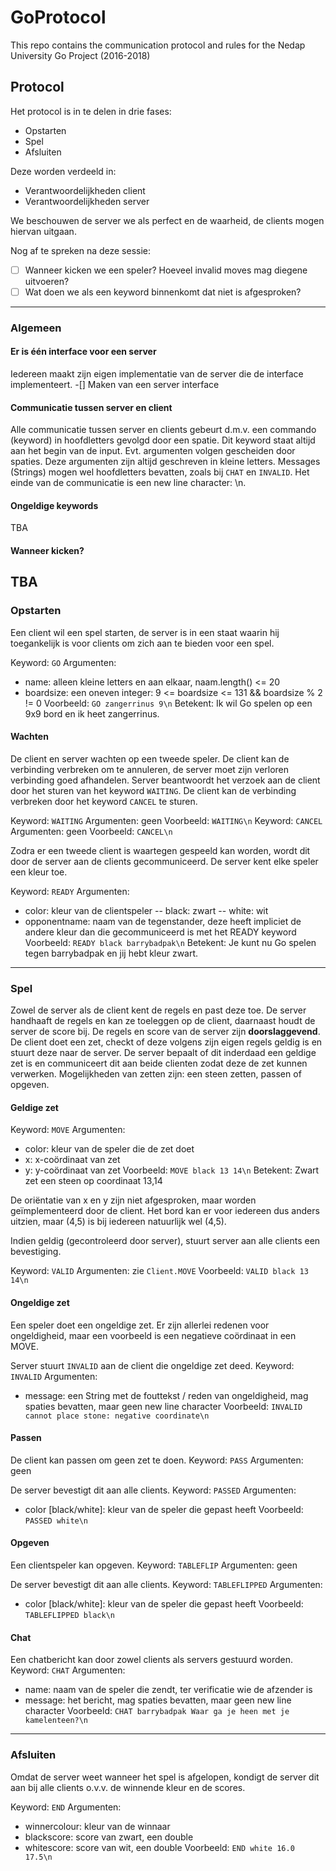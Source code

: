 # GoProtocol
This repo contains the communication protocol and rules for the Nedap University Go Project (2016-2018)

## Protocol
Het protocol is in te delen in drie fases:
- Opstarten 
- Spel 
- Afsluiten 
 
Deze worden verdeeld in: 
- Verantwoordelijkheden client 
- Verantwoordelijkheden server 
 
We beschouwen de server we als perfect en de waarheid, de clients mogen hiervan uitgaan. 
 
Nog af te spreken na deze sessie: 
- [ ] Wanneer kicken we een speler? Hoeveel invalid moves mag diegene uitvoeren? 
- [ ] Wat doen we als een keyword binnenkomt dat niet is afgesproken? 
---
### Algemeen
#### Er is één interface voor een server 
Iedereen maakt zijn eigen implementatie van de server die de interface implementeert. 
-[] Maken van een server interface
 
#### Communicatie tussen server en client
Alle communicatie tussen server en clients gebeurt d.m.v. een commando (keyword) in hoofdletters gevolgd door een spatie. Dit keyword staat altijd aan het begin van de input. Evt. argumenten volgen gescheiden door spaties. Deze argumenten zijn altijd geschreven in kleine letters. Messages (Strings) mogen wel hoofdletters bevatten, zoals bij `CHAT` en `INVALID`. Het einde van de communicatie is een new line character: \n. 
 
#### Ongeldige keywords
TBA 
#### Wanneer kicken? 
TBA
---
### Opstarten
Een client wil een spel starten, de server is in een staat waarin hij toegankelijk is voor clients om zich aan te bieden voor een spel. 
 
Keyword: `GO`
Argumenten: 
- name: alleen kleine letters en aan elkaar, naam.length() <= 20 
- boardsize: een oneven integer: 9 <= boardsize <= 131 && boardsize % 2 != 0 
Voorbeeld: `GO zangerrinus 9\n` 
Betekent: Ik wil Go spelen op een 9x9 bord en ik heet zangerrinus. 
 
#### Wachten 
De client en server wachten op een tweede speler. De client kan de verbinding verbreken om te annuleren, de server moet zijn verloren verbinding goed afhandelen. 
Server beantwoordt het verzoek aan de client door het sturen van het keyword `WAITING`. De client kan de verbinding verbreken door het keyword `CANCEL` te sturen. 
 
Keyword: `WAITING` 
Argumenten: geen 
Voorbeeld: `WAITING\n`
Keyword: `CANCEL`
Argumenten: geen
Voorbeeld: `CANCEL\n`
 
Zodra er een tweede client is waartegen gespeeld kan worden, wordt dit door de server aan de clients gecommuniceerd. De server kent elke speler een kleur toe. 
 
Keyword: `READY` 
Argumenten: 
- color: kleur van de clientspeler
-- black: zwart 
-- white: wit 
- opponentname: naam van de tegenstander, deze heeft impliciet de andere kleur dan die gecommuniceerd is met het READY keyword 
Voorbeeld: `READY black barrybadpak\n`
Betekent: Je kunt nu Go spelen tegen barrybadpak en jij hebt kleur zwart.
---
### Spel
Zowel de server als de client kent de regels en past deze toe. De server handhaaft de regels en kan ze toeleggen op de client, daarnaast houdt de server de score bij. De regels en score van de server zijn **doorslaggevend**. De client doet een zet, checkt of deze volgens zijn eigen regels geldig is en stuurt deze naar de server. De server bepaalt of dit inderdaad een geldige zet is en communiceert dit aan beide clienten zodat deze de zet kunnen verwerken. Mogelijkheden van zetten zijn: een steen zetten, passen of opgeven. 
 
#### Geldige zet 
Keyword: `MOVE` 
Argumenten: 
- color: kleur van de speler die de zet doet 
- x: x-coördinaat van zet 
- y: y-coördinaat van zet 
Voorbeeld: `MOVE black 13 14\n`
Betekent: Zwart zet een steen op coordinaat 13,14
 
De oriëntatie van x en y zijn niet afgesproken, maar worden geïmplementeerd door de client. Het bord kan er voor iedereen dus anders uitzien, maar (4,5) is bij iedereen natuurlijk wel (4,5). 
 
Indien geldig (gecontroleerd door server), stuurt server aan alle clients een bevestiging. 
 
Keyword: `VALID` 
Argumenten: zie `Client.MOVE` 
Voorbeeld: `VALID black 13 14\n` 
 
#### Ongeldige zet 
Een speler doet een ongeldige zet. Er zijn allerlei redenen voor ongeldigheid, maar een voorbeeld is een negatieve coördinaat in een MOVE. 
 
Server stuurt `INVALID` aan de client die ongeldige zet deed. 
Keyword: `INVALID` 
Argumenten:
- message: een String met de fouttekst / reden van ongeldigheid, mag spaties bevatten, maar geen new line character 
Voorbeeld: `INVALID cannot place stone: negative coordinate\n`  
 
#### Passen 
De client kan passen om geen zet te doen. 
Keyword: `PASS` 
Argumenten: geen 
 
De server bevestigt dit aan alle clients. 
Keyword: `PASSED` 
Argumenten: 
- color [black/white]: kleur van de speler die gepast heeft 
Voorbeeld: `PASSED white\n` 
 
#### Opgeven 
Een clientspeler kan opgeven. 
Keyword: `TABLEFLIP` 
Argumenten: geen 
 
De server bevestigt dit aan alle clients. 
Keyword: `TABLEFLIPPED` 
Argumenten:  
- color [black/white]: kleur van de speler die gepast heeft 
Voorbeeld: `TABLEFLIPPED black\n` 

#### Chat 
Een chatbericht kan door zowel clients als servers gestuurd worden. 
Keyword: `CHAT`
Argumenten: 
- name: naam van de speler die zendt, ter verificatie wie de afzender is 
- message: het bericht, mag spaties bevatten, maar geen new line character 
Voorbeeld: `CHAT barrybadpak Waar ga je heen met je kamelenteen?\n`
---
### Afsluiten
Omdat de server weet wanneer het spel is afgelopen, kondigt de server dit aan bij alle clients o.v.v. de winnende kleur en de scores. 
 
Keyword: `END` 
Argumenten: 
- winnercolour: kleur van de winnaar 
- blackscore: score van zwart, een double 
- whitescore: score van wit, een double 
Voorbeeld: `END white 16.0 17.5\n` 
